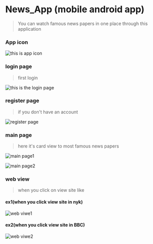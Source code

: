 # News_App (mobile android app)
> You can watch famous news papers in one place through this application

### App icon
![this is app icon](https://github.com/Ahmed-Mohmed-Sakr/News_App/blob/main/app-screens/app%20photo.PNG)


### login page 
> first login

![this is the login page](https://github.com/Ahmed-Mohmed-Sakr/News_App/blob/main/app-screens/Login%20page.PNG)

### register page 
> if you don't have an account

![register page](https://github.com/Ahmed-Mohmed-Sakr/News_App/blob/main/app-screens/registeration%20page.PNG)

### main page 
>here it's card view to most famous news papers

![main page1](https://github.com/Ahmed-Mohmed-Sakr/News_App/blob/main/app-screens/Main%20Page.PNG)

![main page2](https://github.com/Ahmed-Mohmed-Sakr/News_App/blob/main/app-screens/Main%20page%202.PNG)

### web view 
> when you click on view site like

#### ex1(when you click view site in nyk)

![web viwe1](https://github.com/Ahmed-Mohmed-Sakr/News_App/blob/main/app-screens/web%20view%201.PNG)


#### ex2(when you click view site in BBC)

![web viwe2](https://github.com/Ahmed-Mohmed-Sakr/News_App/blob/main/app-screens/Web%20view%202.PNG)
